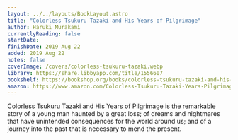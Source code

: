 ```yaml
---
layout: ../../layouts/BookLayout.astro
title: "Colorless Tsukuru Tazaki and His Years of Pilgrimage"
author: Haruki Murakami
currentlyReading: false
startDate: 
finishDate: 2019 Aug 22
added: 2019 Aug 22
notes: false
coverImage: /covers/colorless-tsukuru-tazaki.webp
library: https://share.libbyapp.com/title/1556607
bookshelf: https://bookshop.org/books/colorless-tsukuru-tazaki-and-his-years-of-pilgrimage/9780804170123
amazon: https://www.amazon.com/Colorless-Tsukuru-Tazaki-Years-Pilgrimage/dp/0804170126
---
```


Colorless Tsukuru Tazaki and His Years of Pilgrimage is the remarkable story of a young man haunted by a great loss; of dreams and nightmares that have unintended consequences for the world around us; and of a journey into the past that is necessary to mend the present.

<!-- ### Notes & Highlights -->
